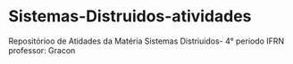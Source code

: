 # Sistemas-Distruidos-atividades
Repositórioo de Atidades da Matéria Sistemas Distriuidos- 4° periodo IFRN professor: Gracon

